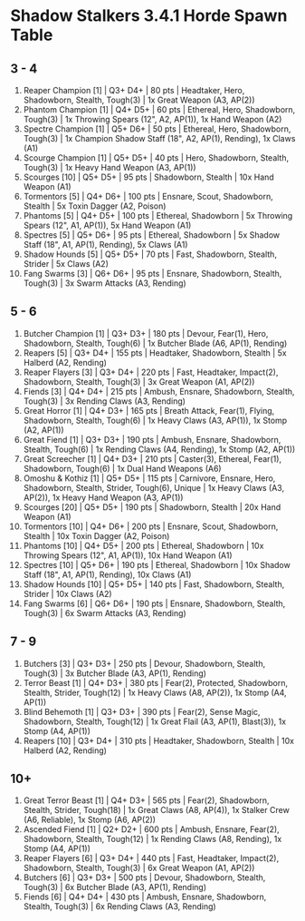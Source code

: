 # Shadow Stalkers 3.4.1 Horde Spawn Table

## 3 - 4

1. Reaper Champion [1] | Q3+ D4+ | 80 pts | Headtaker, Hero, Shadowborn, Stealth, Tough(3) | 1x Great Weapon (A3, AP(2))
1. Phantom Champion [1] | Q4+ D5+ | 60 pts | Ethereal, Hero, Shadowborn, Tough(3) | 1x Throwing Spears (12", A2, AP(1)), 1x Hand Weapon (A2)
1. Spectre Champion [1] | Q5+ D6+ | 50 pts | Ethereal, Hero, Shadowborn, Tough(3) | 1x Champion Shadow Staff (18", A2, AP(1), Rending), 1x Claws (A1)
1. Scourge Champion [1] | Q5+ D5+ | 40 pts | Hero, Shadowborn, Stealth, Tough(3) | 1x Heavy Hand Weapon (A3, AP(1))
1. Scourges [10] | Q5+ D5+ | 95 pts | Shadowborn, Stealth | 10x Hand Weapon (A1)
1. Tormentors [5] | Q4+ D6+ | 100 pts | Ensnare, Scout, Shadowborn, Stealth | 5x Toxin Dagger (A2, Poison)
1. Phantoms [5] | Q4+ D5+ | 100 pts | Ethereal, Shadowborn | 5x Throwing Spears (12", A1, AP(1)), 5x Hand Weapon (A1)
1. Spectres [5] | Q5+ D6+ | 95 pts | Ethereal, Shadowborn | 5x Shadow Staff (18", A1, AP(1), Rending), 5x Claws (A1)
1. Shadow Hounds [5] | Q5+ D5+ | 70 pts | Fast, Shadowborn, Stealth, Strider | 5x Claws (A2)
1. Fang Swarms [3] | Q6+ D6+ | 95 pts | Ensnare, Shadowborn, Stealth, Tough(3) | 3x Swarm Attacks (A3, Rending)

## 5 - 6

1. Butcher Champion [1] | Q3+ D3+ | 180 pts | Devour, Fear(1), Hero, Shadowborn, Stealth, Tough(6) | 1x Butcher Blade (A6, AP(1), Rending)
1. Reapers [5] | Q3+ D4+ | 155 pts | Headtaker, Shadowborn, Stealth | 5x Halberd (A2, Rending)
1. Reaper Flayers [3] | Q3+ D4+ | 220 pts | Fast, Headtaker, Impact(2), Shadowborn, Stealth, Tough(3) | 3x Great Weapon (A1, AP(2))
1. Fiends [3] | Q4+ D4+ | 215 pts | Ambush, Ensnare, Shadowborn, Stealth, Tough(3) | 3x Rending Claws (A3, Rending)
1. Great Horror [1] | Q4+ D3+ | 165 pts | Breath Attack, Fear(1), Flying, Shadowborn, Stealth, Tough(6) | 1x Heavy Claws (A3, AP(1)), 1x Stomp (A2, AP(1))
1. Great Fiend [1] | Q3+ D3+ | 190 pts | Ambush, Ensnare, Shadowborn, Stealth, Tough(6) | 1x Rending Claws (A4, Rending), 1x Stomp (A2, AP(1))
1. Great Screecher [1] | Q4+ D3+ | 210 pts | Caster(3), Ethereal, Fear(1), Shadowborn, Tough(6) | 1x Dual Hand Weapons (A6)
1. Omoshu & Kothiz [1] | Q5+ D5+ | 115 pts | Carnivore, Ensnare, Hero, Shadowborn, Stealth, Strider, Tough(6), Unique | 1x Heavy Claws (A3, AP(2)), 1x Heavy Hand Weapon (A3, AP(1))
1. Scourges [20] | Q5+ D5+ | 190 pts | Shadowborn, Stealth | 20x Hand Weapon (A1)
1. Tormentors [10] | Q4+ D6+ | 200 pts | Ensnare, Scout, Shadowborn, Stealth | 10x Toxin Dagger (A2, Poison)
1. Phantoms [10] | Q4+ D5+ | 200 pts | Ethereal, Shadowborn | 10x Throwing Spears (12", A1, AP(1)), 10x Hand Weapon (A1)
1. Spectres [10] | Q5+ D6+ | 190 pts | Ethereal, Shadowborn | 10x Shadow Staff (18", A1, AP(1), Rending), 10x Claws (A1)
1. Shadow Hounds [10] | Q5+ D5+ | 140 pts | Fast, Shadowborn, Stealth, Strider | 10x Claws (A2)
1. Fang Swarms [6] | Q6+ D6+ | 190 pts | Ensnare, Shadowborn, Stealth, Tough(3) | 6x Swarm Attacks (A3, Rending)

## 7 - 9

1. Butchers [3] | Q3+ D3+ | 250 pts | Devour, Shadowborn, Stealth, Tough(3) | 3x Butcher Blade (A3, AP(1), Rending)
1. Terror Beast [1] | Q4+ D3+ | 380 pts | Fear(2), Protected, Shadowborn, Stealth, Strider, Tough(12) | 1x Heavy Claws (A8, AP(2)), 1x Stomp (A4, AP(1))
1. Blind Behemoth [1] | Q3+ D3+ | 390 pts | Fear(2), Sense Magic, Shadowborn, Stealth, Tough(12) | 1x Great Flail (A3, AP(1), Blast(3)), 1x Stomp (A4, AP(1))
1. Reapers [10] | Q3+ D4+ | 310 pts | Headtaker, Shadowborn, Stealth | 10x Halberd (A2, Rending)

## 10+

1. Great Terror Beast [1] | Q4+ D3+ | 565 pts | Fear(2), Shadowborn, Stealth, Strider, Tough(18) | 1x Great Claws (A8, AP(4)), 1x Stalker Crew (A6, Reliable), 1x Stomp (A6, AP(2))
1. Ascended Fiend [1] | Q2+ D2+ | 600 pts | Ambush, Ensnare, Fear(2), Shadowborn, Stealth, Tough(12) | 1x Rending Claws (A8, Rending), 1x Stomp (A4, AP(1))
1. Reaper Flayers [6] | Q3+ D4+ | 440 pts | Fast, Headtaker, Impact(2), Shadowborn, Stealth, Tough(3) | 6x Great Weapon (A1, AP(2))
1. Butchers [6] | Q3+ D3+ | 500 pts | Devour, Shadowborn, Stealth, Tough(3) | 6x Butcher Blade (A3, AP(1), Rending)
1. Fiends [6] | Q4+ D4+ | 430 pts | Ambush, Ensnare, Shadowborn, Stealth, Tough(3) | 6x Rending Claws (A3, Rending)